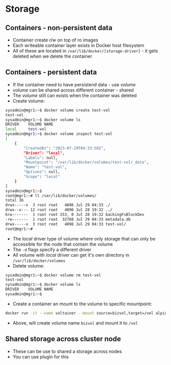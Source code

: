 # Storage

## Containers - non-persistent data

- Container create r/w on top of ro images
- Each writeable container layer exists in Docker host filesystem
- All of these are located in `/var/lib/docker/[storage-driver]` - it gets deleted when we delete the container

## Containers - persistent data

- If the container need to have persistend data - use *volume*
- *volume* can be shared across different container - shared
- The *volume* still can exists when the container was deleted
- Create volume:

```bash
sysadmin@mgr1:~$ docker volume create test-vol
test-vol
sysadmin@mgr1:~$ docker volume ls
DRIVER    VOLUME NAME
local     test-vol
sysadmin@mgr1:~$ docker volume inspect test-vol 
[
    {
        "CreatedAt": "2023-07-29T04:33:50Z",
        "Driver": "local",
        "Labels": null,
        "Mountpoint": "/var/lib/docker/volumes/test-vol/_data",
        "Name": "test-vol",
        "Options": null,
        "Scope": "local"
    }
]
sysadmin@mgr1:~$ 
root@mgr1:~# ll /var/lib/docker/volumes/
total 36
drwx-----x  3 root root   4096 Jul 29 04:33 ./
drwx--x--- 12 root root   4096 Jul 28 19:32 ../
brw-------  1 root root 253, 0 Jul 28 19:32 backingFsBlockDev
-rw-------  1 root root  32768 Jul 29 04:33 metadata.db
drwx-----x  3 root root   4096 Jul 29 04:33 test-vol/
root@mgr1:~# 
```

- The *local* driver type of volume where only storage that can only be accessible for the node that contain the volume
- The `-d` flags specify a different driver
- All volume with *local* driver can get it's own directory in `/var/lib/docker/volumes`
- Delete volume:

```bash
sysadmin@mgr1:~$ docker volume rm test-vol 
test-vol
sysadmin@mgr1:~$ docker volume ls
DRIVER    VOLUME NAME
sysadmin@mgr1:~$ 
```

- Create a container an mount to the volume to specific mountpoint:

```bash
docker run -it --name voltainer --mount source=bizvol,target=/vol alpine
```

- Above, will create volume name `bizvol` and mount it to `/vol`

## Shared storage across cluster node

- These can be use to shared a storage across nodes
- You can use plugin for this
